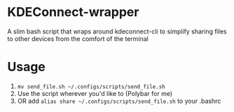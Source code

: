 # KDEConnect-wrapper
A slim bash script that wraps around kdeconnect-cli to simplify sharing files to other devices from the comfort of the terminal

# Usage 
1. ```mv send_file.sh ~/.configs/scripts/send_file.sh```
2. Use the script wherever you'd like to (Polybar for me)
3. OR add ```alias share ~/.configs/scripts/send_file.sh``` to your .bashrc
